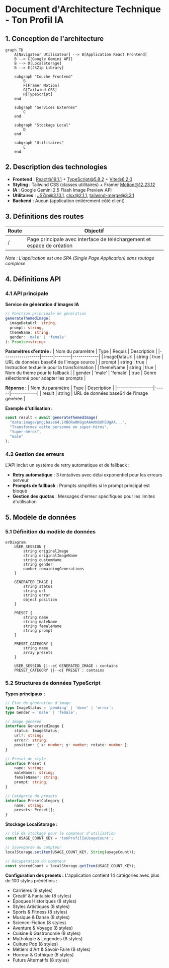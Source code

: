 # Document d'Architecture Technique - Ton Profil IA

## 1. Conception de l'architecture

```mermaid
graph TD
    A[Navigateur Utilisateur] --> B[Application React Frontend]
    B --> C[Google Gemini API]
    B --> D[LocalStorage]
    B --> E[JSZip Library]

    subgraph "Couche Frontend"
        B
        F[Framer Motion]
        G[Tailwind CSS]
        H[TypeScript]
    end

    subgraph "Services Externes"
        C
    end

    subgraph "Stockage Local"
        D
    end

    subgraph "Utilitaires"
        E
    end
```

## 2. Description des technologies

- **Frontend** : React@19.1.1 + TypeScript@5.8.2 + Vite@6.2.0
- **Styling** : Tailwind CSS (classes utilitaires) + Framer Motion@12.23.12
- **IA** : Google Gemini 2.5 Flash Image Preview API
- **Utilitaires** : JSZip@3.10.1, clsx@2.1.1, tailwind-merge@3.3.1
- **Backend** : Aucun (application entièrement côté client)

## 3. Définitions des routes

| Route | Objectif |
|-------|----------|
| / | Page principale avec interface de téléchargement et espace de création |

*Note : L'application est une SPA (Single Page Application) sans routage complexe*

## 4. Définitions API

### 4.1 API principale

**Service de génération d'images IA**

```typescript
// Fonction principale de génération
generateThemedImage(
  imageDataUrl: string,
  prompt: string, 
  themeName: string,
  gender: 'male' | 'female'
): Promise<string>
```

**Paramètres d'entrée :**
| Nom du paramètre | Type | Requis | Description |
|------------------|------|--------|-------------|
| imageDataUrl | string | true | URL de données base64 de l'image source |
| prompt | string | true | Instruction textuelle pour la transformation |
| themeName | string | true | Nom du thème pour le fallback |
| gender | 'male' \| 'female' | true | Genre sélectionné pour adapter les prompts |

**Réponse :**
| Nom du paramètre | Type | Description |
|------------------|------|-------------|
| result | string | URL de données base64 de l'image générée |

**Exemple d'utilisation :**
```typescript
const result = await generateThemedImage(
  "data:image/png;base64,iVBORw0KGgoAAAANSUhEUgAA...",
  "Transformez cette personne en super-héros",
  "Super-héros",
  "male"
);
```

### 4.2 Gestion des erreurs

L'API inclut un système de retry automatique et de fallback :
- **Retry automatique** : 3 tentatives avec délai exponentiel pour les erreurs serveur
- **Prompts de fallback** : Prompts simplifiés si le prompt principal est bloqué
- **Gestion des quotas** : Messages d'erreur spécifiques pour les limites d'utilisation

## 5. Modèle de données

### 5.1 Définition du modèle de données

```mermaid
erDiagram
    USER_SESSION {
        string originalImage
        string originalImageName
        string customName
        string gender
        number remainingGenerations
    }
    
    GENERATED_IMAGE {
        string status
        string url
        string error
        object position
    }
    
    PRESET {
        string name
        string maleName
        string femaleName
        string prompt
    }
    
    PRESET_CATEGORY {
        string name
        array presets
    }
    
    USER_SESSION ||--o{ GENERATED_IMAGE : contains
    PRESET_CATEGORY ||--o{ PRESET : contains
```

### 5.2 Structures de données TypeScript

**Types principaux :**
```typescript
// État de génération d'image
type ImageStatus = 'pending' | 'done' | 'error';
type Gender = 'male' | 'female';

// Image générée
interface GeneratedImage {
    status: ImageStatus;
    url?: string;
    error?: string;
    position: { x: number; y: number; rotate: number };
}

// Preset de style
interface Preset {
    name: string;
    maleName?: string;
    femaleName?: string;
    prompt: string;
}

// Catégorie de presets
interface PresetCategory {
    name: string;
    presets: Preset[];
}
```

**Stockage LocalStorage :**
```typescript
// Clé de stockage pour le compteur d'utilisation
const USAGE_COUNT_KEY = 'tonProfilIaUsageCount';

// Sauvegarde du compteur
localStorage.setItem(USAGE_COUNT_KEY, String(usageCount));

// Récupération du compteur
const storedCount = localStorage.getItem(USAGE_COUNT_KEY);
```

**Configuration des presets :**
L'application contient 14 catégories avec plus de 100 styles prédéfinis :
- Carrières (8 styles)
- Créatif & Fantaisie (8 styles)  
- Époques Historiques (8 styles)
- Styles Artistiques (8 styles)
- Sports & Fitness (8 styles)
- Musique & Danse (8 styles)
- Science-Fiction (8 styles)
- Aventure & Voyage (8 styles)
- Cuisine & Gastronomie (8 styles)
- Mythologie & Légendes (8 styles)
- Culture Pop (8 styles)
- Métiers d'Art & Savoir-Faire (8 styles)
- Horreur & Gothique (8 styles)
- Futurs Alternatifs (8 styles)